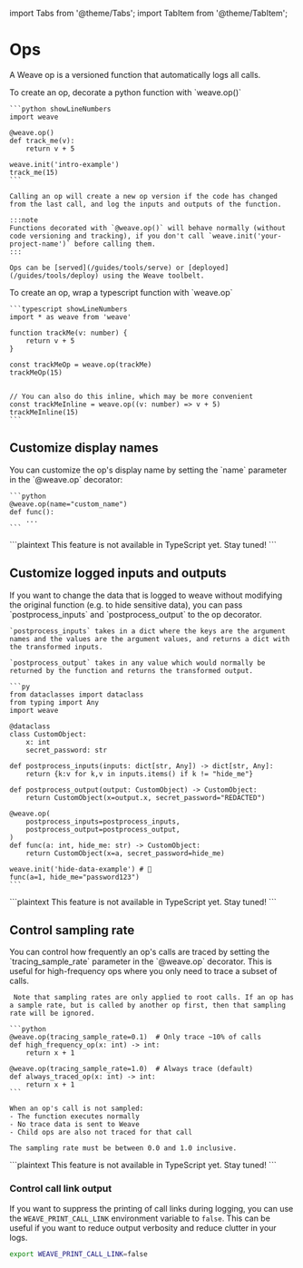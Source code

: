 import Tabs from '@theme/Tabs';
import TabItem from '@theme/TabItem';

# Ops

A Weave op is a versioned function that automatically logs all calls.

<Tabs groupId="programming-language" queryString>
  <TabItem value="python" label="Python" default>
    To create an op, decorate a python function with `weave.op()`

    ```python showLineNumbers
    import weave

    @weave.op()
    def track_me(v):
        return v + 5

    weave.init('intro-example')
    track_me(15)
    ```

    Calling an op will create a new op version if the code has changed from the last call, and log the inputs and outputs of the function.

    :::note
    Functions decorated with `@weave.op()` will behave normally (without code versioning and tracking), if you don't call `weave.init('your-project-name')` before calling them.
    :::

    Ops can be [served](/guides/tools/serve) or [deployed](/guides/tools/deploy) using the Weave toolbelt.

  </TabItem>
  <TabItem value="typescript" label="TypeScript">
    To create an op, wrap a typescript function with `weave.op`

    ```typescript showLineNumbers
    import * as weave from 'weave'

    function trackMe(v: number) {
        return v + 5
    }

    const trackMeOp = weave.op(trackMe)
    trackMeOp(15)


    // You can also do this inline, which may be more convenient
    const trackMeInline = weave.op((v: number) => v + 5)
    trackMeInline(15)
    ```

  </TabItem>
</Tabs>

## Customize display names

<Tabs groupId="programming-language" queryString>
  <TabItem value="python" label="Python" default>
    You can customize the op's display name by setting the `name` parameter in the `@weave.op` decorator:

    ```python
    @weave.op(name="custom_name")
    def func():
        ...
    ```

  </TabItem>
  <TabItem value="typescript" label="TypeScript">
    ```plaintext
    This feature is not available in TypeScript yet.  Stay tuned!
    ```
  </TabItem>
</Tabs>

## Customize logged inputs and outputs

<Tabs groupId="programming-language" queryString>
  <TabItem value="python" label="Python" default>
    If you want to change the data that is logged to weave without modifying the original function (e.g. to hide sensitive data), you can pass `postprocess_inputs` and `postprocess_output` to the op decorator.

    `postprocess_inputs` takes in a dict where the keys are the argument names and the values are the argument values, and returns a dict with the transformed inputs.

    `postprocess_output` takes in any value which would normally be returned by the function and returns the transformed output.

    ```py
    from dataclasses import dataclass
    from typing import Any
    import weave

    @dataclass
    class CustomObject:
        x: int
        secret_password: str

    def postprocess_inputs(inputs: dict[str, Any]) -> dict[str, Any]:
        return {k:v for k,v in inputs.items() if k != "hide_me"}

    def postprocess_output(output: CustomObject) -> CustomObject:
        return CustomObject(x=output.x, secret_password="REDACTED")

    @weave.op(
        postprocess_inputs=postprocess_inputs,
        postprocess_output=postprocess_output,
    )
    def func(a: int, hide_me: str) -> CustomObject:
        return CustomObject(x=a, secret_password=hide_me)

    weave.init('hide-data-example') # 🐝
    func(a=1, hide_me="password123")
    ```

  </TabItem>
  <TabItem value="typescript" label="TypeScript">
    ```plaintext
    This feature is not available in TypeScript yet.  Stay tuned!
    ```
  </TabItem>
</Tabs>

## Control sampling rate

<Tabs groupId="programming-language" queryString>
  <TabItem value="python" label="Python" default>
    You can control how frequently an op's calls are traced by setting the `tracing_sample_rate` parameter in the `@weave.op` decorator. This is useful for high-frequency ops where you only need to trace a subset of calls.

     Note that sampling rates are only applied to root calls. If an op has a sample rate, but is called by another op first, then that sampling rate will be ignored.

    ```python
    @weave.op(tracing_sample_rate=0.1)  # Only trace ~10% of calls
    def high_frequency_op(x: int) -> int:
        return x + 1

    @weave.op(tracing_sample_rate=1.0)  # Always trace (default)
    def always_traced_op(x: int) -> int:
        return x + 1
    ```

    When an op's call is not sampled:
    - The function executes normally
    - No trace data is sent to Weave
    - Child ops are also not traced for that call

    The sampling rate must be between 0.0 and 1.0 inclusive.

  </TabItem>
  <TabItem value="typescript" label="TypeScript">
    ```plaintext
    This feature is not available in TypeScript yet. Stay tuned!
    ```
  </TabItem>
</Tabs>

### Control call link output 

If you want to suppress the printing of call links during logging, you can use the `WEAVE_PRINT_CALL_LINK` environment variable to `false`. This can be useful if you want to reduce  output verbosity and reduce clutter in your logs.

```bash
export WEAVE_PRINT_CALL_LINK=false
```
